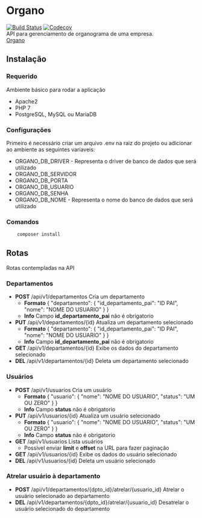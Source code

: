 # Organo
[![Build Status](https://travis-ci.org/vinyguedess/organo.svg?branch=master)](https://travis-ci.org/vinyguedess/organo)
[![Codecov](https://img.shields.io/codecov/c/github/vinyguedess/organo.svg)](https://codecov.io/gh/vinyguedess/organo)<br />
API para gerenciamento de organograma de uma empresa.<br />
[Organo](http://organo.herokuapp.com)

## Instalação

### Requerido
Ambiente básico para rodar a aplicação
* Apache2
* PHP 7
* PostgreSQL, MySQL ou MariaDB

### Configurações
Primeiro é necessário criar um arquivo .env na raiz do projeto ou adicionar ao ambiente as seguintes variaveis:
* ORGANO_DB_DRIVER - Representa o driver de banco de dados que será utilizado
* ORGANO_DB_SERVIDOR
* ORGANO_DB_PORTA
* ORGANO_DB_USUARIO
* ORGANO_DB_SENHA
* ORGANO_DB_NOME - Representa o nome do banco de dados que será utilizado

### Comandos
```bash
    composer install
```

## Rotas
Rotas contempladas na API


### Departamentos
* **POST** /api/v1/departamentos        Cria um departamento<br />
    * **Formato** { "departamento": { "id_departamento_pai": "ID PAI", "nome": "NOME DO USUARIO" } }
    * **Info** Campo **id_departamento_pai** não é obrigatorio
* **PUT**  /api/v1/departamentos/{id}   Atualiza um departamento selecionado<br />
    * **Formato** { "departamento": { "id_departamento_pai": "ID PAI", "nome": "NOME DO USUARIO" } }
    * **Info** Campo **id_departamento_pai** não é obrigatorio
* **GET**  /api/v1/departamentos/{id}   Exibe os dados do departamento selecionado<br />
* **DEL**  /api/v1/departamentos/{id}   Deleta um departamento selecionado

### Usuários
* **POST** /api/v1/usuarios        Cria um usuário<br />
    * **Formato** { "usuario": { "nome": "NOME DO USUARIO", "status": "UM OU ZERO" } }
    * **Info** Campo **status** não é obrigatorio
* **PUT**  /api/v1/usuarios/{id}   Atualiza um usuário selecionado<br />
    * **Formato** { "usuario": { "nome": "NOME DO USUARIO", "status": "UM OU ZERO" } }
    * **Info** Campo **status** não é obrigatorio
* **GET**  /api/v1/usuarios        Lista usuários<br />
    * Possível enviar **limit** e **offset** na URL para fazer paginação
* **GET**  /api/v1/usuarios/{id}   Exibe os dados do usuário selecionado<br />
* **DEL**  /api/v1/usuarios/{id}   Deleta um usuário selecionado

### Atrelar usuário à departamento
* **POST** /api/v1/departamentos/{dpto_id}/atrelar/{usuario_id} Atrelar o usuário selecionado ao departamento<br />
* **DEL**  /api/v1/departamentos/{dpto_id}/atrelar/{usuario_id} Desatrelar o usuário selecionado do departamento
